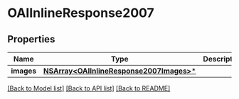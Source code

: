 # OAIInlineResponse2007

## Properties
Name | Type | Description | Notes
------------ | ------------- | ------------- | -------------
**images** | [**NSArray&lt;OAIInlineResponse2007Images&gt;***](OAIInlineResponse2007Images.md) |  | [optional] 

[[Back to Model list]](../README.md#documentation-for-models) [[Back to API list]](../README.md#documentation-for-api-endpoints) [[Back to README]](../README.md)


